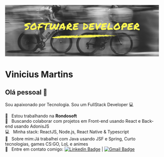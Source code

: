 <img width="auto" src="https://github.com/omeninovini/omeninovini/blob/main/banner-perfil.jpeg">

# Vinicius Martins

## Olá pessoal 👋
Sou apaixonado por Tecnologia.
Sou um FullStack Developer :computer:

 :rocket:  &nbsp; Estou trabalhando na **Rondosoft**
 <br/> :purple_heart: &nbsp; Buscando colaborar com projetos em Front-end usando React e Back-end usando AdonisJS
 <br/> :computer: &nbsp; Minha stack: ReactJS, Node.js, React Native & Typescript
 <br/> 💬  &nbsp; Sobre mim:Já trabalhei com Java usando JSF e Spring, Curto tecnologias, games CS:GO, LoL e animes
 <br/> :email: &nbsp; Entre em contato comigo: [![Linkedin Badge](https://img.shields.io/badge/-ThiagoMarinho-blue?style=flat-square&logo=Linkedin&logoColor=white&link=https://www.linkedin.com/in/tgmarinho/)](https://www.linkedin.com/in/vinicius-barbosa-martins-70964a122) 
| 
[![Gmail Badge](https://img.shields.io/badge/-tgmarinho@gmail.com-c14438?style=flat-square&logo=Gmail&logoColor=white&link=mailto:tgmarinho@gmail.com)](mailto:vini.martinslol@gmail.com)
